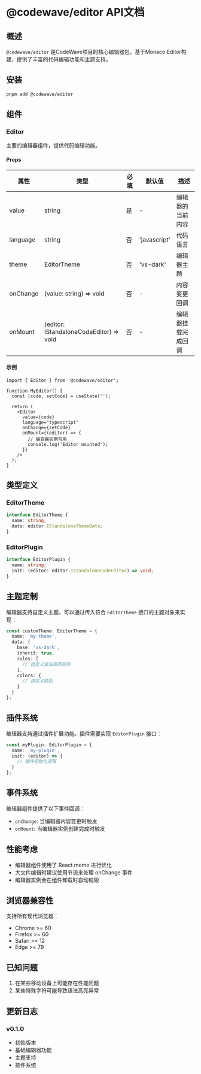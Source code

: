 # @codewave/editor API文档

## 概述

`@codewave/editor` 是CodeWave项目的核心编辑器包，基于Monaco Editor构建，提供了丰富的代码编辑功能和主题支持。

## 安装

```bash
pnpm add @codewave/editor
```

## 组件

### Editor

主要的编辑器组件，提供代码编辑功能。

#### Props

| 属性 | 类型 | 必填 | 默认值 | 描述 |
|------|------|------|--------|------|
| value | string | 是 | - | 编辑器的当前内容 |
| language | string | 否 | 'javascript' | 代码语言 |
| theme | EditorTheme | 否 | 'vs-dark' | 编辑器主题 |
| onChange | (value: string) => void | 否 | - | 内容变更回调 |
| onMount | (editor: IStandaloneCodeEditor) => void | 否 | - | 编辑器挂载完成回调 |

#### 示例

```tsx
import { Editor } from '@codewave/editor';

function MyEditor() {
  const [code, setCode] = useState('');

  return (
    <Editor
      value={code}
      language="typescript"
      onChange={setCode}
      onMount={(editor) => {
        // 编辑器实例可用
        console.log('Editor mounted');
      }}
    />
  );
}
```

## 类型定义

### EditorTheme

```typescript
interface EditorTheme {
  name: string;
  data: editor.IStandaloneThemeData;
}
```

### EditorPlugin

```typescript
interface EditorPlugin {
  name: string;
  init: (editor: editor.IStandaloneCodeEditor) => void;
}
```

## 主题定制

编辑器支持自定义主题，可以通过传入符合 `EditorTheme` 接口的主题对象来实现：

```typescript
const customTheme: EditorTheme = {
  name: 'my-theme',
  data: {
    base: 'vs-dark',
    inherit: true,
    rules: [
      // 自定义语法高亮规则
    ],
    colors: {
      // 自定义颜色
    }
  }
};
```

## 插件系统

编辑器支持通过插件扩展功能。插件需要实现 `EditorPlugin` 接口：

```typescript
const myPlugin: EditorPlugin = {
  name: 'my-plugin',
  init: (editor) => {
    // 插件初始化逻辑
  }
};
```

## 事件系统

编辑器组件提供了以下事件回调：

- `onChange`: 当编辑器内容变更时触发
- `onMount`: 当编辑器实例创建完成时触发

## 性能考虑

- 编辑器组件使用了 React.memo 进行优化
- 大文件编辑时建议使用节流来处理 onChange 事件
- 编辑器实例会在组件卸载时自动销毁

## 浏览器兼容性

支持所有现代浏览器：
- Chrome >= 60
- Firefox >= 60
- Safari >= 12
- Edge >= 79

## 已知问题

1. 在某些移动设备上可能存在性能问题
2. 某些特殊字符可能导致语法高亮异常

## 更新日志

### v0.1.0
- 初始版本
- 基础编辑器功能
- 主题支持
- 插件系统 